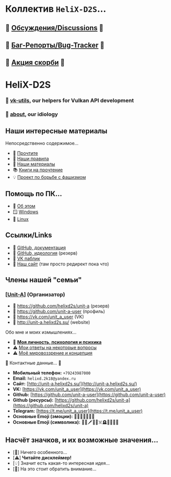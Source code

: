 # Коллектив `HeliX-D2S`…

## 💬 [Обсуждения/Discussions](https://github.com/helixd2s/about/discussions) 💬
## 🐞 [Баг-Репорты/Bug-Tracker](https://github.com/helixd2s/about/issues) 🐞
## 🥀 [Акция скорби](https://github.com/helixd2s/unit-a/blob/main/docs/unit-a/personal.md) 🥀

# HeliX-D2S

### 📀 [vk-utils](https://github.com/helixd2s/vk-utils), our helpers for Vulkan API development 
### 🥀 [about](https://github.com/helixd2s/about), our idiology

## Наши интересные материалы

  Непосредственно содержимое…

  - 🥀 [Прочтите](https://github.com/helixd2s/about/blob/main/docs/readme.md)
  - 📑 [Наши правила](https://github.com/helixd2s/about/blob/main/docs/rules.md)
  - 🍿 [Наши материалы](https://github.com/helixd2s/about/blob/main/docs/links.md)
  - 📚 [Книги на прочтение](https://github.com/helixd2s/about/blob/main/docs/books.md)
  - 💡 [Проект по борьбе с фашизмом](https://github.com/helixd2s/about/blob/main/docs/anti-fascism.md) 

## Помощь по ПК…

  - 🥀 [Об этом](https://github.com/helixd2s/about/blob/main/docs/pc-core/about.md)
  - 🪟 [Windows](https://github.com/helixd2s/about/blob/main/docs/pc-core/windows.md)
  - 🐧 [Linux](https://github.com/helixd2s/about/blob/main/docs/pc-core/linux.md)

## Ссылки/Links

  - 👑 [GitHub, документация](https://github.com/helixd2s/about)
  - 🥀 [GitHub, идеология](https://github.com/helixd2s/core) (резерв)
  - 🥀 [VK паблик](https://vk.com/helixd2s)
  - 🥀 [Наш сайт](http://about.helixd2s.su/) (там просто редирект пока что)

## Члены нашей "семьи"

### **[**[Unit-A](https://github.com/helixd2s/unit-a)**]** (Организатор)

  - 🥀 https://github.com/helixd2s/unit-a (резерв)
  - 🥀 https://github.com/unit-a-user (профиль)
  - 🥀 https://vk.com/unit_a_user (VK)
  - 🥀 http://unit-a.helixd2s.su/ (website)

  Обо мне и моих измышлениях…

  - 👑 **[Моя личность, психология и психика](https://github.com/helixd2s/unit-a/blob/main/docs/unit-a/personal.md)**
  - ⚠️ [Мои ответы на некоторые вопросы](https://github.com/helixd2s/unit-a/blob/main/docs/unit-a/interview.md)
  - ⚠️ [Моё мировоззрение и концепция](https://github.com/helixd2s/unit-a/blob/main/docs/unit-a/core.md)

  📑 Контактные данные… 📑

  - **Мобильный телефон:** `+79243987000`
  - **Email:** `helixd.2k18@yandex.ru`
  - **Сайт:** [http://unit-a.helixd2s.su/](http://unit-a.helixd2s.su/)
  - **VK:** [https://vk.com/unit_a_user](https://vk.com/unit_a_user)
  - **Github:** [https://github.com/unit-a-user](https://github.com/unit-a-user)
  - **Github (ресурсы):** [https://github.com/helixd2s/unit-a](https://github.com/helixd2s/unit-a)
  - **Telegram:** [https://t.me/unit_a_user](https://t.me/unit_a_user)
  - **Основные Emoji (эмоции):** 🥲😢😭😿😔😣🤬
  - **Основные Emoji (символика):** 🥀💔🗡️💉🔞☠️🪦🗿🚬🍾🖤

## Насчёт значков, и их возможные значения…

  - [🥀] Ничего особенного…
  - [⚠️] **Читайте дисклеймер!**
  - [💡] Значит есть какая-то интересная идея…
  - [👑] На это стоит обратить внимание…
